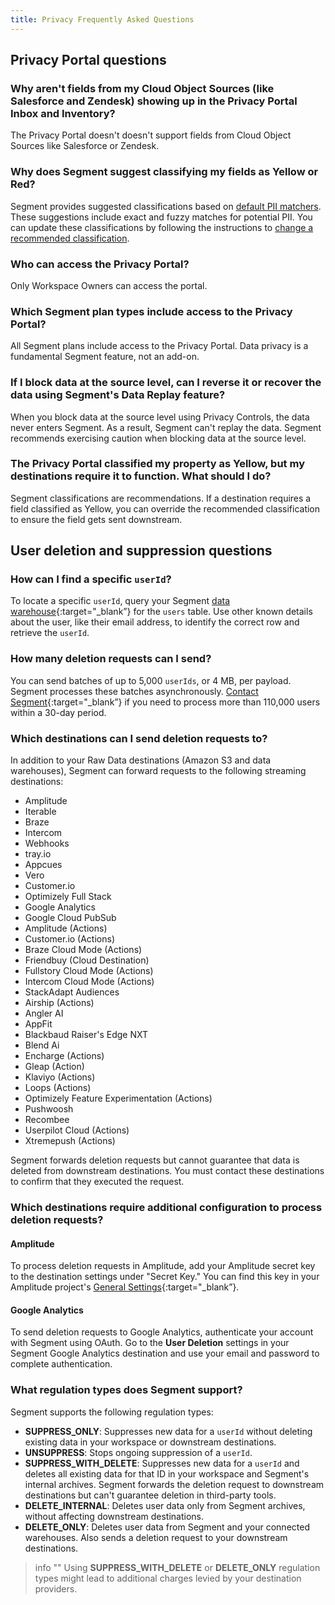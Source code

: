 ```yaml
---
title: Privacy Frequently Asked Questions
---
```


## Privacy Portal questions

### Why aren't fields from my Cloud Object Sources (like Salesforce and Zendesk) showing up in the Privacy Portal Inbox and Inventory?

The Privacy Portal doesn't doesn't support fields from Cloud Object Sources like Salesforce or Zendesk.

### Why does Segment suggest classifying my fields as Yellow or Red?

Segment provides suggested classifications based on [default PII matchers](/docs/privacy/portal/#default-pii-matchers). These suggestions include exact and fuzzy matches for potential PII. You can update these classifications by following the instructions to [change a recommended classification](/docs/privacy/portal/#change-a-recommended-classification).

### Who can access the Privacy Portal?

Only Workspace Owners can access the portal.

### Which Segment plan types include access to the Privacy Portal?

All Segment plans include access to the Privacy Portal. Data privacy is a fundamental Segment feature, not an add-on.

### If I block data at the source level, can I reverse it or recover the data using Segment's Data Replay feature?

When you block data at the source level using Privacy Controls, the data never enters Segment. As a result, Segment can't replay the data. Segment recommends exercising caution when blocking data at the source level.

### The Privacy Portal classified my property as Yellow, but my destinations require it to function. What should I do?

Segment classifications are recommendations. If a destination requires a field classified as Yellow, you can override the recommended classification to ensure the field gets sent downstream.

## User deletion and suppression questions

### How can I find a specific `userId`?

To locate a specific `userId`, query your Segment [data warehouse](https://segment.com/warehouses){:target="_blank”} for the `users` table. Use other known details about the user, like their email address, to identify the correct row and retrieve the `userId`.

### How many deletion requests can I send?

You can send batches of up to 5,000 `userIds`, or 4 MB, per payload. Segment processes these batches asynchronously. [Contact Segment](https://segment.com/help/contact/){:target="_blank”} if you need to process more than 110,000 users within a 30-day period.

### Which destinations can I send deletion requests to?

In addition to your Raw Data destinations (Amazon S3 and data warehouses), Segment can forward requests to the following streaming destinations:

- Amplitude
- Iterable
- Braze
- Intercom
- Webhooks
- tray.io
- Appcues
- Vero
- Customer.io
- Optimizely Full Stack
- Google Analytics
- Google Cloud PubSub
- Amplitude (Actions)
- Customer.io (Actions)
- Braze Cloud Mode (Actions)
- Friendbuy (Cloud Destination)
- Fullstory Cloud Mode (Actions)
- Intercom Cloud Mode (Actions)
- StackAdapt Audiences
- Airship (Actions)
- Angler AI
- AppFit
- Blackbaud Raiser's Edge NXT
- Blend Ai
- Encharge (Actions)
- Gleap (Action)
- Klaviyo (Actions)
- Loops (Actions)
- Optimizely Feature Experimentation (Actions)
- Pushwoosh
- Recombee
- Userpilot Cloud (Actions)
- Xtremepush (Actions)

Segment forwards deletion requests but cannot guarantee that data is deleted from downstream destinations. You must contact these destinations to confirm that they executed the request.

### Which destinations require additional configuration to process deletion requests?

#### Amplitude
To process deletion requests in Amplitude, add your Amplitude secret key to the destination settings under "Secret Key." You can find this key in your Amplitude project's [General Settings](https://help.amplitude.com/hc/en-us/articles/235649848-Settings){:target="_blank”}.


#### Google Analytics
To send deletion requests to Google Analytics, authenticate your account with Segment using OAuth. Go to the **User Deletion** settings in your Segment Google Analytics destination and use your email and password to complete authentication.


### What regulation types does Segment support?

Segment supports the following regulation types:
- **SUPPRESS_ONLY**: Suppresses new data for a `userId` without deleting existing data in your workspace or downstream destinations.
- **UNSUPPRESS**: Stops ongoing suppression of a `userId`.
- **SUPPRESS_WITH_DELETE**: Suppresses new data for a `userId` and deletes all existing data for that ID in your workspace and Segment's internal archives. Segment forwards the deletion request to downstream destinations but can't guarantee deletion in third-party tools.
- **DELETE_INTERNAL**: Deletes user data only from Segment archives, without affecting downstream destinations.
- **DELETE_ONLY**: Deletes user data from Segment and your connected warehouses. Also sends a deletion request to your downstream destinations.

> info ""
> Using **SUPPRESS_WITH_DELETE** or **DELETE_ONLY** regulation types might lead to additional charges levied by your destination providers.
